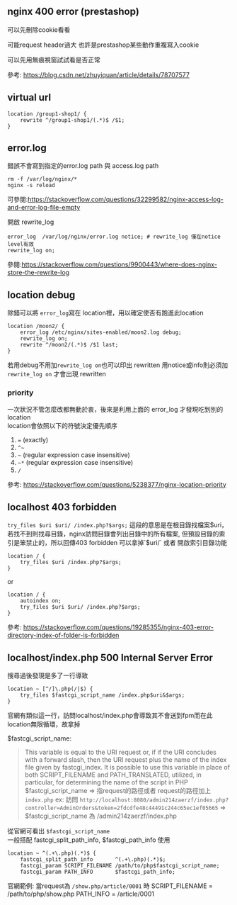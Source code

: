 ## nginx 400 error (prestashop)
可以先刪除cookie看看

可能request header過大
也許是prestashop某些動作重複寫入cookie

可以先用無痕視窗試試看是否正常

參考: https://blog.csdn.net/zhuyiquan/article/details/78707577


## virtual url
```
location /group1-shop1/ {
    rewrite ^/group1-shop1/(.*)$ /$1;
}
```


## error.log
錯誤不會寫到指定的error.log path 與 access.log path
```
rm -f /var/log/nginx/*
nginx -s reload
```
可參閱:https://stackoverflow.com/questions/32299582/nginx-access-log-and-error-log-file-empty  

開啟 rewrite_log
```
error_log  /var/log/nginx/error.log notice; # rewrite_log 僅在notice level有效
rewrite_log on;
```
參閱:https://stackoverflow.com/questions/9900443/where-does-nginx-store-the-rewrite-log



## location debug
除錯可以將 `error_log`寫在 location裡，用以確定使否有跑進此location
```
location /moon2/ {
    error_log /etc/nginx/sites-enabled/moon2.log debug;
    rewrite_log on; 
    rewrite ^/moon2/(.*)$ /$1 last;
}
```
若用debug不用加`rewrite_log on`也可以印出 rewritten
用notice或info則必須加 `rewrite_log on` 才會出現 rewritten


### priority
一次狀況不管怎麼改都無動於衷，後來是利用上面的 error_log 才發現吃到別的 location  
location會依照以下的符號決定優先順序
1. `=` (exactly)
2. `^~`
3. `~` (regular expression case insensitive)
4. `~*` (regular expression case insensitive)
5. `/`

參考: https://stackoverflow.com/questions/5238377/nginx-location-priority

## localhost 403 forbidden
`try_files $uri $uri/ /index.php?$args;`
這段的意思是在根目錄找檔案$uri，若找不到則找尋目錄，nginx訪問目錄會列出目錄中的所有檔案,
但預設目錄的索引是笨禁止的，所以回傳403 forbidden
可以拿掉`$uri/` 或者 開啟索引目錄功能
```
location / {
    try_files $uri /index.php?$args;
}
```
or
```
location / {
    autoindex on;
    try_files $uri $uri/ /index.php?$args;
}
```

參考: https://stackoverflow.com/questions/19285355/nginx-403-error-directory-index-of-folder-is-forbidden


## localhost/index.php 500 Internal Server Error
搜尋過後發現是多了一行導致
```
location ~ [^/]\.php(/|$) {
    try_files $fastcgi_script_name /index.php$uri&$args;
}
```
官網有類似這一行，訪問localhost/index.php會導致其不會送到fpm而在此location無限循環，故拿掉

$fastcgi_script_name: 
> This variable is equal to the URI request or, if if the URI concludes with a forward slash, then the URI request plus the 
> name of the index file given by fastcgi_index. It is possible to use this variable in place of both SCRIPT_FILENAME and 
> PATH_TRANSLATED, utilized, in particular, for determining the name of the script in PHP
$fastcgi_script_name => 指request的路徑或者 request的路徑加上 `index.php`
ex:
訪問 `http://localhost:8080/admin214zaerzf/index.php?controller=AdminOrders&token=2fdcdfe48c44491c244c65ec1ef05665`
=> $fastcgi_script_name 為 /admin214zaerzf/index.php

從官網可看出 `$fastcgi_script_name`  
一般搭配 fastcgi_split_path_info, $fastcgi_path_info 使用
```
location ~ ^(.+\.php)(.*)$ {
    fastcgi_split_path_info       ^(.+\.php)(.*)$;
    fastcgi_param SCRIPT_FILENAME /path/to/php$fastcgi_script_name;
    fastcgi_param PATH_INFO       $fastcgi_path_info;
```
官網範例:
當request為 `/show.php/article/0001` 時 
SCRIPT_FILENAME = /path/to/php/show.php
PATH_INFO       = /article/0001

